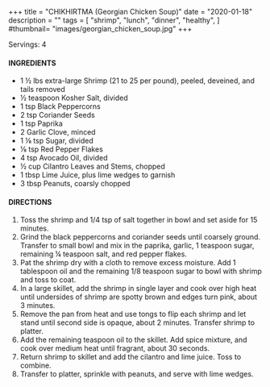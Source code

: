 +++
title = "CHIKHIRTMA (Georgian Chicken Soup)"
date = "2020-01-18"
description = ""
tags = [
    "shrimp",
    "lunch",
    "dinner",
    "healthy",
]
#thumbnail= "images/georgian_chicken_soup.jpg"
+++

Servings: 4 <!--more-->

#### INGREDIENTS 

* 1 ½ lbs extra-large Shrimp (21 to 25 per pound), peeled, deveined, and tails removed
* ½ teaspoon Kosher Salt, divided
* 1 tsp Black Peppercorns
* 2 tsp Coriander Seeds
* 1 tsp Paprika
* 2 Garlic Clove, minced
* 1 ⅛ tsp Sugar, divided
* ⅛ tsp Red Pepper Flakes
* 4 tsp Avocado Oil, divided
* ½ cup Cilantro Leaves and Stems, chopped
* 1 tbsp Lime Juice, plus lime wedges to garnish
* 3 tbsp Peanuts, coarsly chopped

#### DIRECTIONS 

1. Toss the shrimp and 1/4 tsp of salt together in bowl and set aside for 15 minutes. 
2. Grind the black peppercorns and coriander seeds until coarsely ground. Transfer to small bowl and mix in the paprika, garlic, 1 teaspoon sugar, remaining ¼ teaspoon salt, and red pepper flakes. 
3. Pat the shrimp dry with a cloth to remove excess moisture. Add 1 tablespoon oil and the remaining 1/8 teaspoon sugar to bowl with shrimp and toss to coat. 
4. In a large skillet, add the shrimp in single layer and cook over high heat until undersides of shrimp are spotty brown and edges turn pink, about 3 minutes. 
5. Remove the pan from heat and use tongs to flip each shrimp and let stand until second side is opaque, about 2 minutes. Transfer shrimp to platter. 
6. Add the remaining teaspoon oil to the skillet. Add spice mixture, and cook over medium heat until fragrant, about 30 seconds. 
7. Return shrimp to skillet and add the cilantro and lime juice. Toss to combine. 
8. Transfer to platter, sprinkle with peanuts, and serve with lime wedges. 
